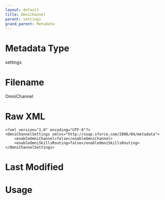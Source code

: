 ```yaml
---
layout: default
title: OmniChannel
parent: settings
grand_parent: Metadata
---
```

# Metadata Type
settings


# Filename 
OmniChannel


# Raw XML
```
<?xml version="1.0" encoding="UTF-8"?>
<OmniChannelSettings xmlns="http://soap.sforce.com/2006/04/metadata">
    <enableOmniChannel>false</enableOmniChannel>
    <enableOmniSkillsRouting>false</enableOmniSkillsRouting>
</OmniChannelSettings>
```


# Last Modified


# Usage
